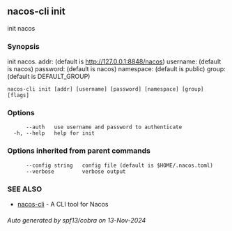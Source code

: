 ## nacos-cli init

init nacos

### Synopsis

init nacos.
addr: (default is http://127.0.0.1:8848/nacos)
username: (default is nacos)
password: (default is nacos)
namespace: (default is public)
group: (default is DEFAULT_GROUP)

```
nacos-cli init [addr] [username] [password] [namespace] [group] [flags]
```

### Options

```
      --auth   use username and password to authenticate
  -h, --help   help for init
```

### Options inherited from parent commands

```
      --config string   config file (default is $HOME/.nacos.toml)
      --verbose         verbose output
```

### SEE ALSO

* [nacos-cli](nacos-cli.md)	 - A CLI tool for Nacos

###### Auto generated by spf13/cobra on 13-Nov-2024
